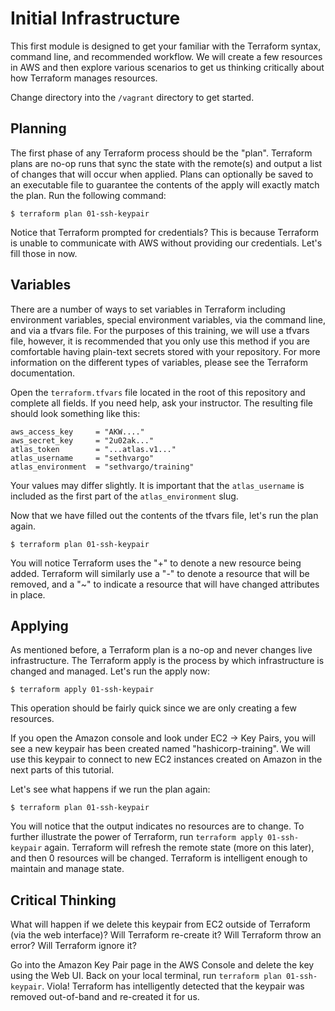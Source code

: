 Initial Infrastructure
======================
This first module is designed to get your familiar with the Terraform syntax,
command line, and recommended workflow. We will create a few resources in AWS
and then explore various scenarios to get us thinking critically about how
Terraform manages resources.

Change directory into the `/vagrant` directory to get started.

Planning
--------
The first phase of any Terraform process should be the "plan". Terraform plans
are no-op runs that sync the state with the remote(s) and output a list of
changes that will occur when applied. Plans can optionally be saved to an
executable file to guarantee the contents of the apply will exactly match the
plan. Run the following command:

    $ terraform plan 01-ssh-keypair

Notice that Terraform prompted for credentials? This is because Terraform is
unable to communicate with AWS without providing our credentials. Let's fill
those in now.

Variables
---------
There are a number of ways to set variables in Terraform including environment
variables, special environment variables, via the command line, and via a
tfvars file. For the purposes of this training, we will use a tfvars file,
however, it is recommended that you only use this method if you are comfortable
having plain-text secrets stored with your repository. For more information on
the different types of variables, please see the Terraform documentation.

Open the `terraform.tfvars` file located in the root of this repository and
complete all fields. If you need help, ask your instructor. The resulting file
should look something like this:

```
aws_access_key     = "AKW...."
aws_secret_key     = "2u02ak..."
atlas_token        = "...atlas.v1..."
atlas_username     = "sethvargo"
atlas_environment  = "sethvargo/training"
```

Your values may differ slightly. It is important that the `atlas_username` is
included as the first part of the `atlas_environment` slug.

Now that we have filled out the contents of the tfvars file, let's run the plan
again.

    $ terraform plan 01-ssh-keypair

You will notice Terraform uses the "+" to denote a new resource being added.
Terraform will similarly use a "-" to denote a resource that will be removed,
and a "~" to indicate a resource that will have changed attributes in place.

Applying
--------
As mentioned before, a Terraform plan is a no-op and never changes live
infrastructure. The Terraform apply is the process by which infrastructure is
changed and managed. Let's run the apply now:

    $ terraform apply 01-ssh-keypair

This operation should be fairly quick since we are only creating a few
resources.

If you open the Amazon console and look under EC2 -> Key Pairs, you will see
a new keypair has been created named "hashicorp-training". We will use this
keypair to connect to new EC2 instances created on Amazon in the next parts
of this tutorial.

Let's see what happens if we run the plan again:

    $ terraform plan 01-ssh-keypair

You will notice that the output indicates no resources are to change. To further
illustrate the power of Terraform, run `terraform apply 01-ssh-keypair` again.
Terraform will refresh the remote state (more on this later), and then 0
resources will be changed. Terraform is intelligent enough to maintain and
manage state.

Critical Thinking
-----------------
What will happen if we delete this keypair from EC2 outside of Terraform (via
the web interface)? Will Terraform re-create it? Will Terraform throw an error?
Will Terraform ignore it?

Go into the Amazon Key Pair page in the AWS Console and delete the key using
the Web UI. Back on your local terminal, run `terraform plan 01-ssh-keypair`.
Viola! Terraform has intelligently detected that the keypair was removed
out-of-band and re-created it for us.
